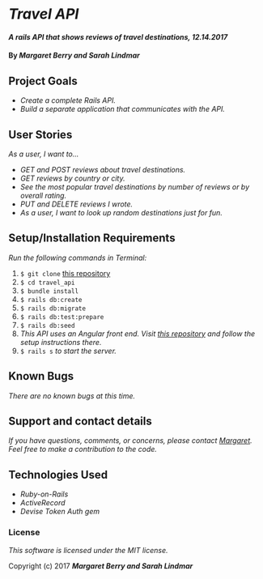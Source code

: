 # _Travel API_

#### _A rails API that shows reviews of travel destinations, 12.14.2017_

#### By _**Margaret Berry and Sarah Lindmar**_

## Project Goals
* _Create a complete Rails API._
* _Build a separate application that communicates with the API._

## User Stories
_As a user, I want to..._
* _GET and POST reviews about travel destinations._
* _GET reviews by country or city._
* _See the most popular travel destinations by number of reviews or by overall rating._
* _PUT and DELETE reviews I wrote._
* _As a user, I want to look up random destinations just for fun._

## Setup/Installation Requirements
_Run the following commands in Terminal:_

1. `$ git clone` [this repository](https://github.com/codemargaret/travel_api.git)
2. `$ cd travel_api`
3. `$ bundle install`
4. `$ rails db:create`
5. `$ rails db:migrate`
6. `$ rails db:test:prepare`
7. `$ rails db:seed`
8. _This API uses an Angular front end. Visit [this repository](https://github.com/codemargaret/travel_frontend.git) and follow the setup instructions there._
7. `$ rails s` _to start the server._

## Known Bugs
_There are no known bugs at this time._

## Support and contact details

_If you have questions, comments, or concerns, please contact [Margaret](codeberry1@gmail.com).  Feel free to make a contribution to the code._

## Technologies Used
* _Ruby-on-Rails_
* _ActiveRecord_
* _Devise Token Auth gem_

### License
*This software is licensed under the MIT license.*

Copyright (c) 2017 **_Margaret Berry and Sarah Lindmar_**
